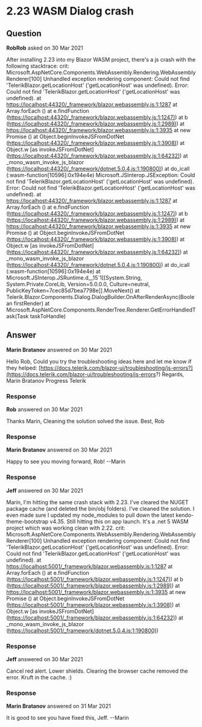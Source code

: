 # 2.23 WASM Dialog crash

## Question

**RobRob** asked on 30 Mar 2021

After installing 2.23 into my Blazor WASM project, there's a js crash with the following stacktrace: crit: Microsoft.AspNetCore.Components.WebAssembly.Rendering.WebAssemblyRenderer[100] Unhandled exception rendering component: Could not find 'TelerikBlazor.getLocationHost' ('getLocationHost' was undefined). Error: Could not find 'TelerikBlazor.getLocationHost' ('getLocationHost' was undefined). at [https://localhost:44320/_framework/blazor.webassembly.js:1:1287](https://localhost:44320/_framework/blazor.webassembly.js:1:1287) at Array.forEach (<anonymous>) at e.findFunction ([https://localhost:44320/_framework/blazor.webassembly.js:1:1247)](https://localhost:44320/_framework/blazor.webassembly.js:1:1247)) at b ([https://localhost:44320/_framework/blazor.webassembly.js:1:2989)](https://localhost:44320/_framework/blazor.webassembly.js:1:2989)) at [https://localhost:44320/_framework/blazor.webassembly.js:1:3935](https://localhost:44320/_framework/blazor.webassembly.js:1:3935) at new Promise (<anonymous>) at Object.beginInvokeJSFromDotNet ([https://localhost:44320/_framework/blazor.webassembly.js:1:3908)](https://localhost:44320/_framework/blazor.webassembly.js:1:3908)) at Object.w [as invokeJSFromDotNet] ([https://localhost:44320/_framework/blazor.webassembly.js:1:64232)](https://localhost:44320/_framework/blazor.webassembly.js:1:64232)) at _mono_wasm_invoke_js_blazor ([https://localhost:44320/_framework/dotnet.5.0.4.js:1:190800)](https://localhost:44320/_framework/dotnet.5.0.4.js:1:190800)) at do_icall (<anonymous>:wasm-function[10596]:0x194e4e) Microsoft.JSInterop.JSException: Could not find 'TelerikBlazor.getLocationHost' ('getLocationHost' was undefined). Error: Could not find 'TelerikBlazor.getLocationHost' ('getLocationHost' was undefined). at [https://localhost:44320/_framework/blazor.webassembly.js:1:1287](https://localhost:44320/_framework/blazor.webassembly.js:1:1287) at Array.forEach (<anonymous>) at e.findFunction ([https://localhost:44320/_framework/blazor.webassembly.js:1:1247)](https://localhost:44320/_framework/blazor.webassembly.js:1:1247)) at b ([https://localhost:44320/_framework/blazor.webassembly.js:1:2989)](https://localhost:44320/_framework/blazor.webassembly.js:1:2989)) at [https://localhost:44320/_framework/blazor.webassembly.js:1:3935](https://localhost:44320/_framework/blazor.webassembly.js:1:3935) at new Promise (<anonymous>) at Object.beginInvokeJSFromDotNet ([https://localhost:44320/_framework/blazor.webassembly.js:1:3908)](https://localhost:44320/_framework/blazor.webassembly.js:1:3908)) at Object.w [as invokeJSFromDotNet] ([https://localhost:44320/_framework/blazor.webassembly.js:1:64232)](https://localhost:44320/_framework/blazor.webassembly.js:1:64232)) at _mono_wasm_invoke_js_blazor ([https://localhost:44320/_framework/dotnet.5.0.4.js:1:190800)](https://localhost:44320/_framework/dotnet.5.0.4.js:1:190800)) at do_icall (<anonymous>:wasm-function[10596]:0x194e4e) at Microsoft.JSInterop.JSRuntime.<InvokeAsync>d__15`1[[System.String, System.Private.CoreLib, Version=5.0.0.0, Culture=neutral, PublicKeyToken=7cec85d7bea7798e]].MoveNext() at Telerik.Blazor.Components.Dialog.DialogBuilder.OnAfterRenderAsync(Boolean firstRender) at Microsoft.AspNetCore.Components.RenderTree.Renderer.GetErrorHandledTask(Task taskToHandle)

## Answer

**Marin Bratanov** answered on 30 Mar 2021

Hello Rob, Could you try the troubleshooting ideas here and let me know if they helped: [https://docs.telerik.com/blazor-ui/troubleshooting/js-errors?](https://docs.telerik.com/blazor-ui/troubleshooting/js-errors?) Regards, Marin Bratanov Progress Telerik

### Response

**Rob** answered on 30 Mar 2021

Thanks Marin, Cleaning the solution solved the issue. Best, Rob

### Response

**Marin Bratanov** answered on 30 Mar 2021

Happy to see you moving forward, Rob! --Marin

### Response

**Jeff** answered on 30 Mar 2021

Marin, I'm hitting the same crash stack with 2.23. I've cleared the NUGET package cache (and deleted the bin/obj folders). I've cleaned the solution. I even made sure I updated my node_modules to pull down the latest kendo-theme-bootstrap v4.35. Still hitting this on app launch. It's a .net 5 WASM project which was working clean with 2.22. crit: Microsoft.AspNetCore.Components.WebAssembly.Rendering.WebAssemblyRenderer[100] Unhandled exception rendering component: Could not find 'TelerikBlazor.getLocationHost' ('getLocationHost' was undefined). Error: Could not find 'TelerikBlazor.getLocationHost' ('getLocationHost' was undefined). at [https://localhost:5001/_framework/blazor.webassembly.js:1:1287](https://localhost:5001/_framework/blazor.webassembly.js:1:1287) at Array.forEach (<anonymous>) at e.findFunction ([https://localhost:5001/_framework/blazor.webassembly.js:1:1247)](https://localhost:5001/_framework/blazor.webassembly.js:1:1247)) at b ([https://localhost:5001/_framework/blazor.webassembly.js:1:2989)](https://localhost:5001/_framework/blazor.webassembly.js:1:2989)) at [https://localhost:5001/_framework/blazor.webassembly.js:1:3935](https://localhost:5001/_framework/blazor.webassembly.js:1:3935) at new Promise (<anonymous>) at Object.beginInvokeJSFromDotNet ([https://localhost:5001/_framework/blazor.webassembly.js:1:3908)](https://localhost:5001/_framework/blazor.webassembly.js:1:3908)) at Object.w [as invokeJSFromDotNet] ([https://localhost:5001/_framework/blazor.webassembly.js:1:64232)](https://localhost:5001/_framework/blazor.webassembly.js:1:64232)) at _mono_wasm_invoke_js_blazor ([https://localhost:5001/_framework/dotnet.5.0.4.js:1:190800)](https://localhost:5001/_framework/dotnet.5.0.4.js:1:190800))

### Response

**Jeff** answered on 30 Mar 2021

Cancel red alert. Lower shields. Clearing the browser cache removed the error. Kruft in the cache. :)

### Response

**Marin Bratanov** answered on 31 Mar 2021

It is good to see you have fixed this, Jeff. --Marin
